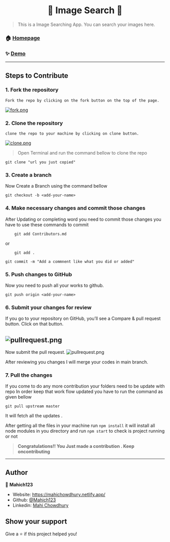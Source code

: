 <h1 align="center">🔎 Image Search 🔎</h1>


> This is a Image Searching App. You can search your images here. 
### 🏠 [Homepage](https://github.com/Mahich123/Image_Search)

### ✨ [Demo](https://image-searching.netlify.app/)

---
## Steps to Contribute
### **1. Fork the repository**
```
Fork the repo by clicking on the fork button on the top of the page. 
```

[![fork.png](https://i.postimg.cc/KzPF3qTL/fork.png)](https://postimg.cc/CBx9W4mL)

### **2. Clone the repository**
```
clone the repo to your machine by clicking on clone button.
```

[![clone.png](https://i.postimg.cc/x1xxHRxc/clone.png)](https://postimg.cc/w1NQYhdp)

>Open Terminal and run the command bellow to clone the repo

```
git clone "url you just copied"
```
### **3. Create a branch**

Now Create a Branch using the command bellow

```
git checkout -b <add-your-name>
```


### **4. Make necessary changes and commit those changes**

After Updating or completing word you need to commit those changes you have to use these commands to commit 

```
    git add Contributors.md 
```
or 
```
    git add .
```
```
git commit -m "Add a commnent like what you did or added"
```

### **5. Push changes to GitHub**
Now you need to push all your works to github.
```
git push origin <add-your-name>
```

### **6. Submit your changes for review**

If you go to your repository on GitHub, you’ll see a Compare & pull request button. Click on that button.

![pullrequest.png](https://miro.medium.com/max/700/0*F-LrOSu0kL3fO_Nt.png)
---

Now submit the pull request.
![pullrequest.png](https://miro.medium.com/max/700/0*T1wiLQV5w5X42w1i.png)

After reviewing you changes I will merge your codes in main branch.

### **7. Pull the changes**
If you come to do any more contribution your folders need to be update with repo In order keep that work flow updated you have to run the command as given bellow 

```
git pull upstream master
```

It will fetch all the updates . 

After getting all the files in your machine run `npm install` it will install all node modules in you directory and run ``npm start`` to check is project running or not 

>**Congratulations!! You Just made a contribution . Keep oncontributing**  
---
## Author

👤 **Mahich123**

* Website: https://mahichowdhury.netlify.app/
* Github: [@Mahich123](https://github.com/Mahich123)
* Linkedin: [Mahi Chowdhury](https://www.linkedin.com/in/mahi-chowdhury/)

## Show your support

Give a ⭐️ if this project helped you!